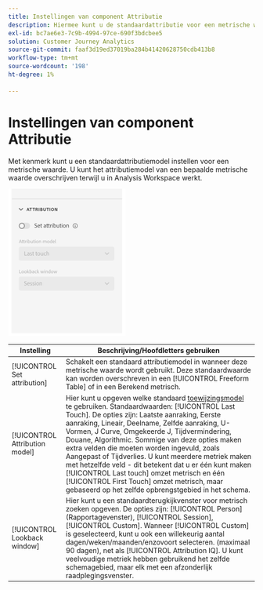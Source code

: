 ```yaml
---
title: Instellingen van component Attributie
description: Hiermee kunt u de standaardattributie voor een metrische waarde instellen.
exl-id: bc7ae6e3-7c9b-4994-97ce-690f3bdcbee5
solution: Customer Journey Analytics
source-git-commit: faaf3d19ed37019ba284b41420628750cdb413b8
workflow-type: tm+mt
source-wordcount: '198'
ht-degree: 1%

---
```


# Instellingen van component Attributie

Met kenmerk kunt u een standaardattributiemodel instellen voor een metrische waarde. U kunt het attributiemodel van een bepaalde metrische waarde overschrijven terwijl u in Analysis Workspace werkt.

![Attributie](../assets/attribution-settings.png)

| Instelling | Beschrijving/Hoofdletters gebruiken |
| --- | --- |
| [!UICONTROL Set attribution] | Schakelt een standaard attributiemodel in wanneer deze metrische waarde wordt gebruikt. Deze standaardwaarde kan worden overschreven in een [!UICONTROL Freeform Table] of in een Berekend metrisch. |
| [!UICONTROL Attribution model] | Hier kunt u opgeven welke standaard [toewijzingsmodel](/help/analysis-workspace/attribution/models.md) te gebruiken. Standaardwaarden: [!UICONTROL Last Touch]. De opties zijn: Laatste aanraking, Eerste aanraking, Lineair, Deelname, Zelfde aanraking, U-Vormen, J Curve, Omgekeerde J, Tijdvermindering, Douane, Algorithmic. Sommige van deze opties maken extra velden die moeten worden ingevuld, zoals Aangepast of Tijdverlies. U kunt meerdere metriek maken met hetzelfde veld - dit betekent dat u er één kunt maken [!UICONTROL Last touch] omzet metrisch en één [!UICONTROL First Touch] omzet metrisch, maar gebaseerd op het zelfde opbrengstgebied in het schema. |
| [!UICONTROL Lookback window] | Hier kunt u een standaardterugkijkvenster voor metrisch zoeken opgeven. De opties zijn: [!UICONTROL Person] (Rapportagevenster), [!UICONTROL Session], [!UICONTROL Custom]. Wanneer [!UICONTROL Custom] is geselecteerd, kunt u ook een willekeurig aantal dagen/weken/maanden/enzovoort selecteren. (maximaal 90 dagen), net als [!UICONTROL Attribution IQ]. U kunt veelvoudige metriek hebben gebruikend het zelfde schemagebied, maar elk met een afzonderlijk raadplegingsvenster. |
